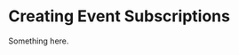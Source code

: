 [title]: # (Creating Event Subscriptions)
[tags]: # (XXX)
[priority]: # (2353)
# Creating Event Subscriptions
Something here.
